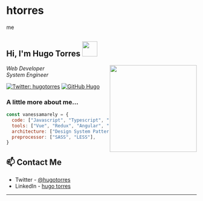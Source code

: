 # htorres
me


<h2> Hi, I'm Hugo Torres <img src="https://avatars2.githubusercontent.com/u/1964217?s=460&u=4f2ebb3127ae896cf5ae0927959870ca72ecc6a1&v=4" width="40"></h2>

<img align='right' src="https://gblobscdn.gitbook.com/assets%2F-LbFy569GFu09bPpzMDJ%2F-M6SGYJMqBN4C5uv3t-T%2F-M6SGj_8P63IiF6r4kB4%2Ffotogde.png?alt=media&token=56951042-47a7-4ee4-a198-7b1db2bc6796" width="230">

<p><em>Web Developer</br>
System Engineer 
</em></p>

[![Twitter: hugotorres](https://img.shields.io/twitter/follow/hugotorres?style=social)](https://twitter.com/hugotorres)
[![GitHub Hugo](https://img.shields.io/github/followers/hugotorres?label=follow&style=social)](https://github.com/hugotorres)


### A little more about me...  

```javascript
const vanessamarely = {
  code: ["Javascript", "Typescript", "HTML", "CSS"],
  tools: ["Vue", "Redux", "Angular", "AngularJS", "RxJs"],
  architecture: ["Design System Pattern"],
  preprocessor: ["SASS", "LESS"],
}
```




## 📫 Contact Me
- Twitter - [@hugotorres](https://twitter.com/vhugotorres)
- LinkedIn - [hugo torres](https://www.linkedin.com/in/hugotorreslinares/)

---
